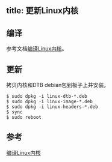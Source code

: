title: 更新Linux内核
---

## 编译

参考文档[编译Linux内核](/linux/zh-cn/vim1/BuildLinuxKernel.html)。

## 更新

拷贝内核和DTB debian包到板子上并安装。

```
$ sudo dpkg -i linux-dtb-*.deb 
$ sudo dpkg -i linux-image-*.deb
$ sudo dpkg -i linux-headers-*.deb
$ sync
$ sudo reboot
```

## 参考
[编译Linux内核](/linux/zh-cn/vim1/BuildLinuxKernel.html)
